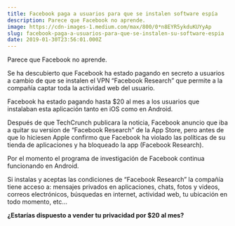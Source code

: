 ```yaml
---
title: Facebook paga a usuarios para que se instalen software espía
description: Parece que Facebook no aprende.
image: https://cdn-images-1.medium.com/max/800/0*n8EYR5ykduKUYyAp
slug: facebook-paga-a-usuarios-para-que-se-instalen-su-software-espia
date: 2019-01-30T23:56:01.000Z
---
```


Parece que Facebook no aprende.

Se ha descubierto que Facebook ha estado pagando en secreto a usuarios a cambio de que se instalen el VPN “Facebook Research” que permite a la compañía captar toda la actividad web del usuario.

Facebook ha estado pagando hasta $20 al mes a los usuarios que instalaban esta aplicación tanto en iOS como en Android.

Después de que TechCrunch publicara la noticia, Facebook anuncio que iba a quitar su version de “Facebook Research” de la App Store, pero antes de que lo hiciesen Apple confirmo que Facebook ha violado las políticas de su tienda de aplicaciones y ha bloqueado la app (Facebook Research).

Por el momento el programa de investigación de Facebook continua funcionando en Android.

Si instalas y aceptas las condiciones de “Facebook Research” la compañía tiene acceso a: mensajes privados en aplicaciones, chats, fotos y videos, correos electrónicos, búsquedas en internet, actividad web, tu ubicación en todo momento, etc…

**¿Estarías dispuesto a vender tu privacidad por $20 al mes?**

